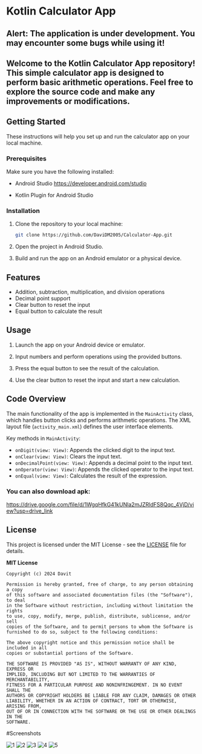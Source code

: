 # Kotlin Calculator App

## Alert: The application is under development. You may encounter some bugs while using it!




## Welcome to the Kotlin Calculator App repository! This simple calculator app is designed to perform basic arithmetic operations. Feel free to explore the source code and make any improvements or modifications.


## Getting Started

These instructions will help you set up and run the calculator app on your local machine.

### Prerequisites

Make sure you have the following installed:

- Android Studio
https://developer.android.com/studio

- Kotlin Plugin for Android Studio

### Installation

1. Clone the repository to your local machine:

   ```bash
   git clone https://github.com/DaviDM2005/Calculator-App.git
   ```

2. Open the project in Android Studio.

3. Build and run the app on an Android emulator or a physical device.

## Features

- Addition, subtraction, multiplication, and division operations
- Decimal point support
- Clear button to reset the input
- Equal button to calculate the result

## Usage

1. Launch the app on your Android device or emulator.

2. Input numbers and perform operations using the provided buttons.

3. Press the equal button to see the result of the calculation.

4. Use the clear button to reset the input and start a new calculation.

## Code Overview

The main functionality of the app is implemented in the `MainActivity` class, which handles button clicks and performs arithmetic operations. The XML layout file (`activity_main.xml`) defines the user interface elements.

Key methods in `MainActivity`:

- `onDigit(view: View)`: Appends the clicked digit to the input text.
- `onClear(view: View)`: Clears the input text.
- `onDecimalPoint(view: View)`: Appends a decimal point to the input text.
- `onOperator(view: View)`: Appends the clicked operator to the input text.
- `onEqual(view: View)`: Calculates the result of the expression.


### You can also download apk:
https://drive.google.com/file/d/1WgqHfkG41kUNla2mJZRldFS8Qqc_4VjD/view?usp=drive_link

## License

This project is licensed under the MIT License - see the [LICENSE](LICENSE) file for details.

**MIT License**

```
Copyright (c) 2024 Davit

Permission is hereby granted, free of charge, to any person obtaining a copy
of this software and associated documentation files (the "Software"), to deal
in the Software without restriction, including without limitation the rights
to use, copy, modify, merge, publish, distribute, sublicense, and/or sell
copies of the Software, and to permit persons to whom the Software is
furnished to do so, subject to the following conditions:

The above copyright notice and this permission notice shall be included in all
copies or substantial portions of the Software.

THE SOFTWARE IS PROVIDED "AS IS", WITHOUT WARRANTY OF ANY KIND, EXPRESS OR
IMPLIED, INCLUDING BUT NOT LIMITED TO THE WARRANTIES OF MERCHANTABILITY,
FITNESS FOR A PARTICULAR PURPOSE AND NONINFRINGEMENT. IN NO EVENT SHALL THE
AUTHORS OR COPYRIGHT HOLDERS BE LIABLE FOR ANY CLAIM, DAMAGES OR OTHER
LIABILITY, WHETHER IN AN ACTION OF CONTRACT, TORT OR OTHERWISE, ARISING FROM,
OUT OF OR IN CONNECTION WITH THE SOFTWARE OR THE USE OR OTHER DEALINGS IN THE
SOFTWARE.
```

#Screenshots

![1](https://github.com/DaviDM2005/Calculator-App/assets/87268065/0cb53aa0-2b1e-416b-87e2-2fa1328dc2af)
![2](https://github.com/DaviDM2005/Calculator-App/assets/87268065/0379a543-29be-4135-bfc1-e01221a35559)
![3](https://github.com/DaviDM2005/Calculator-App/assets/87268065/1d76bba9-5946-42d3-94eb-f260bce6c70f)
![4](https://github.com/DaviDM2005/Calculator-App/assets/87268065/2308a152-37a9-4461-8b05-e6c72e92ec5d)
![5](https://github.com/DaviDM2005/Calculator-App/assets/87268065/813d5405-e4f2-44cd-bb4b-eeb219fcae22)

